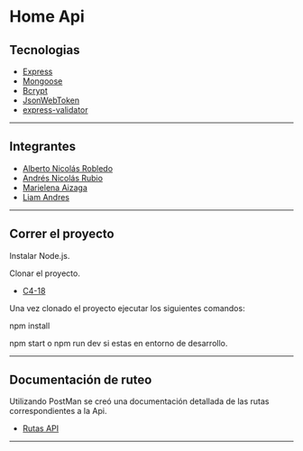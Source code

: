 # Home Api

## Tecnologias 

- [Express](https://expressjs.com/)
- [Mongoose](https://mongoosejs.com/)
- [Bcrypt](https://github.com/kelektiv/node.bcrypt.js#readme)
- [JsonWebToken](https://jwt.io/)
- [express-validator](https://express-validator.github.io/docs/)

---
## Integrantes
- [Alberto Nicolás Robledo](https://github.com/RobleMdqDev)
- [Andrés Nicolás Rubio](https://github.com/andresnrubio)
- [Marielena Aizaga](https://github.com/PandArtist93)
- [Liam Andres](https://github.com/LiamAndres)
---

## Correr el proyecto

Instalar Node.js. 

Clonar el proyecto.
- [C4-18](https://github.com/No-Country/C4-18)

Una vez clonado el proyecto ejecutar los siguientes comandos:

npm install

npm start o npm run dev si estas en entorno de desarrollo.

---

## Documentación de ruteo

Utilizando PostMan se creó una documentación detallada de las rutas correspondientes a la Api.

- [Rutas API](https://documenter.getpostman.com/view/13775516/UVz1MXMz)

---